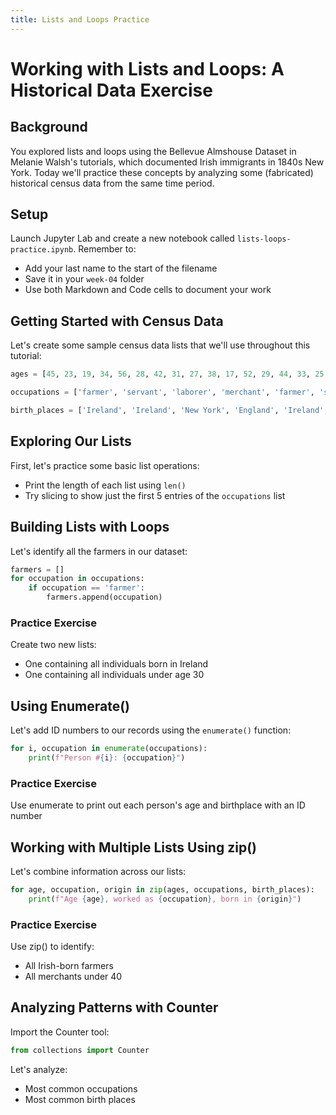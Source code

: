 ```yaml
---
title: Lists and Loops Practice
---
```


# Working with Lists and Loops: A Historical Data Exercise

## Background

You explored lists and loops using the Bellevue Almshouse Dataset in Melanie Walsh's tutorials, which documented Irish immigrants in 1840s New York. Today we'll practice these concepts by analyzing some (fabricated) historical census data from the same time period.

## Setup

Launch Jupyter Lab and create a new notebook called `lists-loops-practice.ipynb`. Remember to:

- Add your last name to the start of the filename
- Save it in your `week-04` folder
- Use both Markdown and Code cells to document your work

## Getting Started with Census Data

Let's create some sample census data lists that we'll use throughout this tutorial:

```python
ages = [45, 23, 19, 34, 56, 28, 42, 31, 27, 38, 17, 52, 29, 44, 33, 25, 61, 36, 22, 41]

occupations = ['farmer', 'servant', 'laborer', 'merchant', 'farmer', 'servant', 'teacher', 'farmer', 'laborer', 'merchant', 'servant', 'farmer', 'laborer', 'blacksmith', 'carpenter', 'servant', 'farmer', 'weaver', 'servant', 'carpenter']

birth_places = ['Ireland', 'Ireland', 'New York', 'England', 'Ireland', 'Germany', 'New York', 'Ireland', 'Ireland', 'Scotland', 'Ireland', 'England', 'Ireland', 'Wales', 'Ireland', 'Ireland', 'Scotland', 'Ireland', 'Germany', 'Ireland']
```

## Exploring Our Lists

First, let's practice some basic list operations:

- Print the length of each list using `len()`
- Try slicing to show just the first 5 entries of the `occupations` list

## Building Lists with Loops

Let's identify all the farmers in our dataset:

```python
farmers = []
for occupation in occupations:
    if occupation == 'farmer':
        farmers.append(occupation)
```

### Practice Exercise

Create two new lists:

- One containing all individuals born in Ireland
- One containing all individuals under age 30

## Using Enumerate()

Let's add ID numbers to our records using the `enumerate()` function:

```python
for i, occupation in enumerate(occupations):
    print(f"Person #{i}: {occupation}")
```

### Practice Exercise

Use enumerate to print out each person's age and birthplace with an ID number

## Working with Multiple Lists Using zip()

Let's combine information across our lists:

```python
for age, occupation, origin in zip(ages, occupations, birth_places):
    print(f"Age {age}, worked as {occupation}, born in {origin}")
```

### Practice Exercise

Use zip() to identify:

- All Irish-born farmers
- All merchants under 40

## Analyzing Patterns with Counter

Import the Counter tool:

```python
from collections import Counter
```

Let's analyze:

- Most common occupations
- Most common birth places
